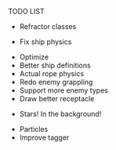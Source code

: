 TODO LIST
- Refractor classes
+ Fix ship physics
- Optimize
- Better ship definitions
- Actual rope physics
- Redo enemy grappling
- Support more enemy types
- Draw better receptacle
+ Stars! In the background!
- Particles
- Improve tagger